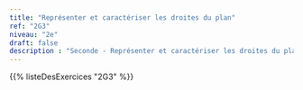 ```yaml
---
title: "Représenter et caractériser les droites du plan"
ref: "2G3"
niveau: "2e"
draft: false
description : "Seconde - Représenter et caractériser les droites du plan"
---
```


{{% listeDesExercices "2G3" %}}

